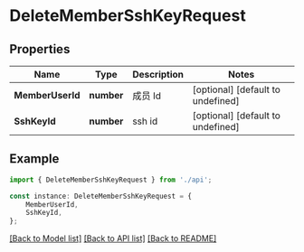 # DeleteMemberSshKeyRequest


## Properties

Name | Type | Description | Notes
------------ | ------------- | ------------- | -------------
**MemberUserId** | **number** | 成员 Id | [optional] [default to undefined]
**SshKeyId** | **number** | ssh id | [optional] [default to undefined]

## Example

```typescript
import { DeleteMemberSshKeyRequest } from './api';

const instance: DeleteMemberSshKeyRequest = {
    MemberUserId,
    SshKeyId,
};
```

[[Back to Model list]](../README.md#documentation-for-models) [[Back to API list]](../README.md#documentation-for-api-endpoints) [[Back to README]](../README.md)
